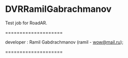 DVRRamilGabrachmanov
====================

Test job for RoadAR.

====================

developer : Ramil Gabdrachmanov (ramil - wow@mail.ru);

====================
